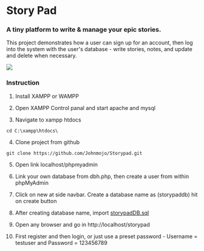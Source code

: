 # Story Pad

### A tiny platform to write & manage your epic stories.

This project demonstrates how a user can sign up for an account, then log into the system with the user's database - write stories, notes, and update and delete when necessary.

![](https://johnnychai.com/static/befdaec9a73d7d6544863354a5b29031/92f8c/storypad-3.webp)

### Instruction

1. Install XAMPP or WAMPP

2. Open XAMPP Control panal and start apache and mysql

3. Navigate to xampp htdocs

```
cd C:\xampp\htdocs\
```

4. Clone project from github

```
git clone https://github.com/Johnmojo/Storypad.git
```

5. Open link localhost/phpmyadmin

6. Link your own database from dbh.php, then create a user from within phpMyAdmin

7. Click on new at side navbar. Create a database name as (storypaddb) hit on create button

8. After creating database name, import [storypadDB.sql](https://github.com/Johnmojo/Storypad/tree/main/database)

9. Open any browser and go in http://localhost/storypad

10. First register and then login, or just use a preset password - Username = testuser and Password = 123456789
